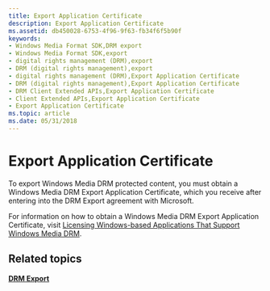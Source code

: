 ```yaml
---
title: Export Application Certificate
description: Export Application Certificate
ms.assetid: db450028-6753-4f96-9f63-fb34f6f5b90f
keywords:
- Windows Media Format SDK,DRM export
- Windows Media Format SDK,export
- digital rights management (DRM),export
- DRM (digital rights management),export
- digital rights management (DRM),Export Application Certificate
- DRM (digital rights management),Export Application Certificate
- DRM Client Extended APIs,Export Application Certificate
- Client Extended APIs,Export Application Certificate
- Export Application Certificate
ms.topic: article
ms.date: 05/31/2018
---
```


# Export Application Certificate

To export Windows Media DRM protected content, you must obtain a Windows Media DRM Export Application Certificate, which you receive after entering into the DRM Export agreement with Microsoft.

For information on how to obtain a Windows Media DRM Export Application Certificate, visit [Licensing Windows-based Applications That Support Windows Media DRM](https://go.microsoft.com/fwlink/p/?linkid=67112).

## Related topics

<dl> <dt>

[**DRM Export**](drm-export.md)
</dt> </dl>

 

 




